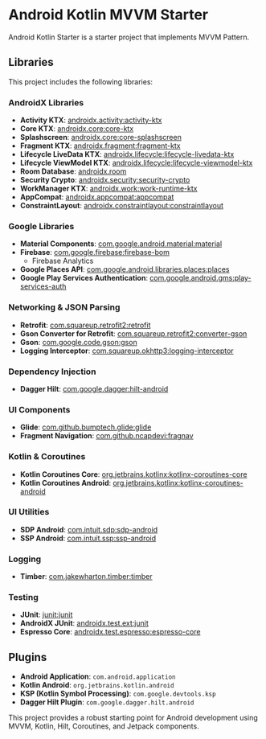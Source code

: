 # Android Kotlin MVVM Starter

Android Kotlin Starter is a starter project that implements MVVM Pattern.

## Libraries

This project includes the following libraries:

### AndroidX Libraries

- **Activity KTX**: [androidx.activity](https://developer.android.com/jetpack/androidx/releases/activity)[:activity-ktx](https://developer.android.com/jetpack/androidx/releases/activity)
- **Core KTX**: [androidx.core](https://developer.android.com/jetpack/androidx/releases/core)[:core-ktx](https://developer.android.com/jetpack/androidx/releases/core)
- **Splashscreen**: [androidx.core](https://developer.android.com/develop/ui/views/launch/splash-screen)[:core-splashscreen](https://developer.android.com/develop/ui/views/launch/splash-screen)
- **Fragment KTX**: [androidx.fragment](https://developer.android.com/jetpack/androidx/releases/fragment)[:fragment-ktx](https://developer.android.com/jetpack/androidx/releases/fragment)
- **Lifecycle LiveData KTX**: [androidx.lifecycle](https://developer.android.com/jetpack/androidx/releases/lifecycle)[:lifecycle-livedata-ktx](https://developer.android.com/jetpack/androidx/releases/lifecycle)
- **Lifecycle ViewModel KTX**: [androidx.lifecycle](https://developer.android.com/jetpack/androidx/releases/lifecycle)[:lifecycle-viewmodel-ktx](https://developer.android.com/jetpack/androidx/releases/lifecycle)
- **Room Database**: [androidx.room](https://developer.android.com/training/data-storage/room)
- **Security Crypto**: [androidx.security](https://developer.android.com/jetpack/androidx/releases/security)[:security-crypto](https://developer.android.com/jetpack/androidx/releases/security)
- **WorkManager KTX**: [androidx.work](https://developer.android.com/topic/libraries/architecture/workmanager)[:work-runtime-ktx](https://developer.android.com/topic/libraries/architecture/workmanager)
- **AppCompat**: [androidx.appcompat](https://developer.android.com/jetpack/androidx/releases/appcompat)[:appcompat](https://developer.android.com/jetpack/androidx/releases/appcompat)
- **ConstraintLayout**: [androidx.constraintlayout](https://developer.android.com/jetpack/androidx/releases/constraintlayout)[:constraintlayout](https://developer.android.com/jetpack/androidx/releases/constraintlayout)

### Google Libraries

- **Material Components**: [com.google.android.material](https://github.com/material-components/material-components-android)[:material](https://github.com/material-components/material-components-android)
- **Firebase**: [com.google.firebase](https://firebase.google.com/docs/android/setup#available-libraries)[:firebase-bom](https://firebase.google.com/docs/android/setup#available-libraries)
  - Firebase Analytics
- **Google Places API**: [com.google.android.libraries.places](https://developers.google.com/places/android-sdk/intro)[:places](https://developers.google.com/places/android-sdk/intro)
- **Google Play Services Authentication**: [com.google.android.gms](https://developers.google.com/android/guides/overview)[:play-services-auth](https://developers.google.com/android/guides/overview)

### Networking & JSON Parsing

- **Retrofit**: [com.squareup.retrofit2](https://square.github.io/retrofit/)[:retrofit](https://square.github.io/retrofit/)
- **Gson Converter for Retrofit**: [com.squareup.retrofit2](https://github.com/square/retrofit/tree/master/retrofit-converters/gson)[:converter-gson](https://github.com/square/retrofit/tree/master/retrofit-converters/gson)
- **Gson**: [com.google.code.gson](https://github.com/google/gson)[:gson](https://github.com/google/gson)
- **Logging Interceptor**: [com.squareup.okhttp3](https://github.com/square/okhttp)[:logging-interceptor](https://github.com/square/okhttp)

### Dependency Injection

- **Dagger Hilt**: [com.google.dagger](https://dagger.dev/hilt/)[:hilt-android](https://dagger.dev/hilt/)

### UI Components

- **Glide**: [com.github.bumptech.glide](https://github.com/bumptech/glide)[:glide](https://github.com/bumptech/glide)
- **Fragment Navigation**: [com.github.ncapdevi](https://github.com/ncapdevi/FragNav)[:fragnav](https://github.com/ncapdevi/FragNav)

### Kotlin & Coroutines

- **Kotlin Coroutines Core**: [org.jetbrains.kotlinx](https://github.com/Kotlin/kotlinx.coroutines)[:kotlinx-coroutines-core](https://github.com/Kotlin/kotlinx.coroutines)
- **Kotlin Coroutines Android**: [org.jetbrains.kotlinx](https://github.com/Kotlin/kotlinx.coroutines)[:kotlinx-coroutines-android](https://github.com/Kotlin/kotlinx.coroutines)

### UI Utilities

- **SDP Android**: [com.intuit.sdp](https://github.com/intuit/sdp)[:sdp-android](https://github.com/intuit/sdp)
- **SSP Android**: [com.intuit.ssp](https://github.com/intuit/ssp)[:ssp-android](https://github.com/intuit/ssp)

### Logging

- **Timber**: [com.jakewharton.timber](https://github.com/JakeWharton/timber)[:timber](https://github.com/JakeWharton/timber)

### Testing

- **JUnit**: [junit](https://github.com/junit-team/junit4)[:junit](https://github.com/junit-team/junit4)
- **AndroidX JUnit**: [androidx.test.ext](https://developer.android.com/training/testing/unit-testing/local-unit-tests)[:junit](https://developer.android.com/training/testing/unit-testing/local-unit-tests)
- **Espresso Core**: [androidx.test.espresso](https://developer.android.com/training/testing/espresso)[:espresso-core](https://developer.android.com/training/testing/espresso)

## Plugins

- **Android Application**: `com.android.application`
- **Kotlin Android**: `org.jetbrains.kotlin.android`
- **KSP (Kotlin Symbol Processing)**: `com.google.devtools.ksp`
- **Dagger Hilt Plugin**: `com.google.dagger.hilt.android`

This project provides a robust starting point for Android development using MVVM, Kotlin, Hilt, Coroutines, and Jetpack components.
